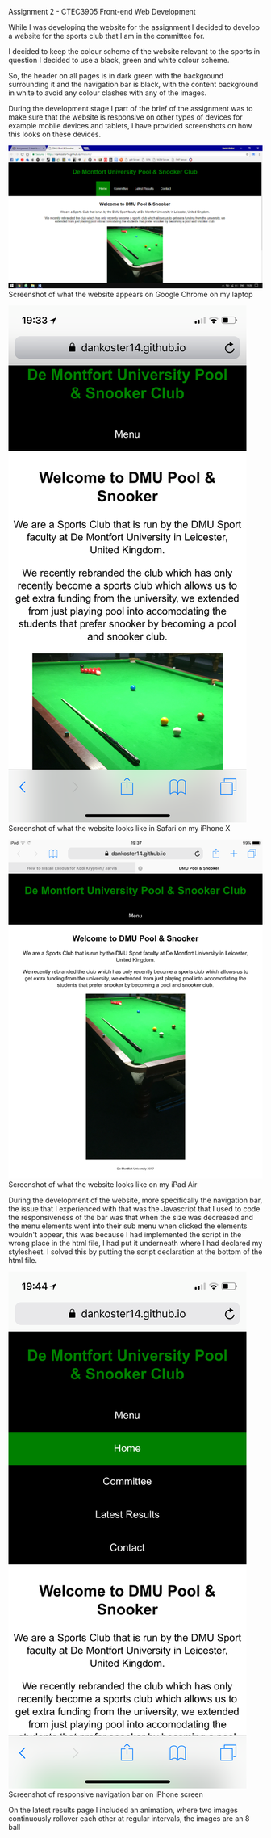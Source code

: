 Assignment 2 - CTEC3905 Front-end Web Development

While I was developing the website for the assignment I decided to develop a website for the sports club that I am in the committee for.

I decided to keep the colour scheme of the website relevant to the sports in question I decided to use a black, green and white colour scheme.

So, the header on all pages is in dark green with the background surrounding it and the navigation bar is black, with the content background in white to avoid any colour clashes with any of the images.

During the development stage I part of the brief of the assignment was to make sure that the website is responsive on other types of devices for example mobile devices and tablets, I have provided screenshots on how this looks on these devices.

![Laptop Screenshot](/images/laptopscreenshot.png)
Screenshot of what the website appears on Google Chrome on my laptop

![iPhone Screenshot](/images/iphonescreenshot.JPG)
Screenshot of what the website looks like in Safari on my iPhone X

![iPad Screenshot](/images/ipadscreenshot.PNG)
Screenshot of what the website looks like on my iPad Air

During the development of the website, more specifically the navigation bar, the issue that I experienced with that was the Javascript that I used to code the responsiveness of the bar was that when the size was decreased and the menu elements went into their sub menu when clicked the elements wouldn't appear, this was because I had implemented the script in the wrong place in the html file, I had put it underneath where I had declared my stylesheet. I solved this by putting the script declaration at the bottom of the html file.

![Navigation Screenshot](/images/navscreenshot.JPG)
Screenshot of responsive navigation bar on iPhone screen

On the latest results page I included an animation, where two images continuously rollover each other at regular intervals, the images are an 8 ball
